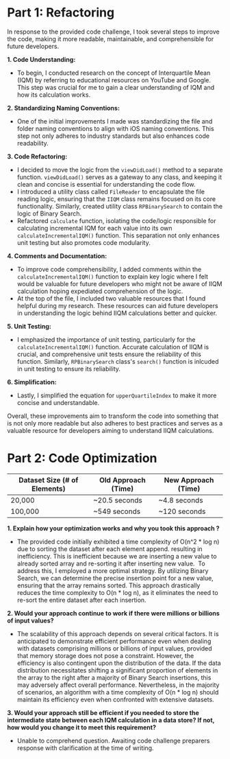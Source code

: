 # Part 1: Refactoring

In response to the provided code challenge, I took several steps to improve the code, making it more readable, maintainable, and comprehensible for future developers.

**1. Code Understanding:**
- To begin, I conducted research on the concept of Interquartile Mean (IQM) by referring to educational resources on YouTube and Google. This step was crucial for me to gain a clear understanding of IQM and how its calculation works.

**2. Standardizing Naming Conventions:**
- One of the initial improvements I made was standardizing the file and folder naming conventions to align with iOS naming conventions. This step not only adheres to industry standards but also enhances code readability.

**3. Code Refactoring:**
- I decided to move the logic from the `viewDidLoad()` method to a separate function. `viewDidLoad()` serves as a gateway to any class, and keeping it clean and concise is essential for understanding the code flow.
- I introduced a utility class called `FileReader` to encapsulate the file reading logic, ensuring that the `IIQM` class remains focused on its core functionality. Similarly, created utility class `RPBinarySearch` to contain the logic of Binary Search. 
- Refactored `calculate` function, isolating the code/logic responsible for calculating incremental IQM for each value into its own `calculateIncrementalIQM()` function. This separation not only enhances unit testing but also promotes code modularity.

**4. Comments and Documentation:**
- To improve code comprehensibility, I added comments within the `calculateIncrementalIQM()` function to explain key logic where I felt would be valuable for future developers who might not be aware of IIQM calculation hoping expediated comprehension of the logic. 
- At the top of the file, I included two valuable resources that I found helpful during my research. These resources can aid future developers in understanding the logic behind IIQM calculations better and quicker.

**5. Unit Testing:**
- I emphasized the importance of unit testing, particularly for the `calculateIncrementalIQM()` function. Accurate calculation of IIQM is crucial, and comprehensive unit tests ensure the reliability of this function. Similarly, `RPBinarySearch` class's `search()` function is inlcuded in unit testing to ensure its reliability. 

**6. Simplification:**
- Lastly, I simplified the equation for `upperQuartileIndex` to make it more concise and understandable.

Overall, these improvements aim to transform the code into something that is not only more readable but also adheres to best practices and serves as a valuable resource for developers aiming to understand IIQM calculations.


# Part 2: Code Optimization

| Dataset Size (# of Elements)      | Old Approach (Time) | New Approach (Time) |
|-----------------------------------|---------------------|---------------------|
| 20,000                            | ~20.5 seconds       | ~4.8 seconds        |
| 100,000                           | ~549 seconds        | ~120 seconds        |


**1. Explain how your optimization works and why you took this approach ?**
- The provided code initially exhibited a time complexity of O(n^2 * log n) due to sorting the dataset after each element append. resulting in inefficiency. This is inefficient because we are inserting a new value to already sorted array and re-sorting it after inserting new value. 
To address this, I employed a more optimal strategy. By utilizing Binary Search, we can determine the precise insertion point for a new value, ensuring that the array remains sorted. This approach drastically reduces the time complexity to O(n * log n), as it eliminates the need to re-sort the entire dataset after each insertion.

**2. Would your approach continue to work if there were millions or billions of input values?**
- The scalability of this approach depends on several critical factors. It is anticipated to demonstrate efficient performance even when dealing with datasets comprising millions or billions of input values, provided that memory storage does not pose a constraint. However, the efficiency is also contingent upon the distribution of the data. If the data distribution necessitates shifting a significant proportion of elements in the array to the right after a majority of Binary Search insertions, this may adversely affect overall performance. Nevertheless, in the majority of scenarios, an algorithm with a time complexity of O(n * log n) should maintain its efficiency even when confronted with extensive datasets.

**3. Would your approach still be efficient if you needed to store the intermediate state between each IQM calculation in a data store?  If not, how would you change it to meet this requirement?**
- Unable to comprehend question. Awaiting code challenge preparers response with clarification at the time of writing. 


